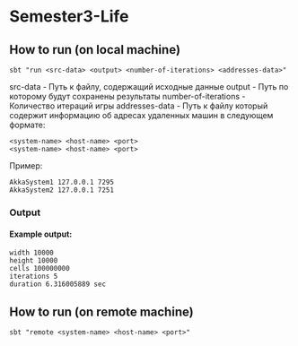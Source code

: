 Semester3-Life
=======================

## How to run (on local machine)
```sbt "run <src-data> <output> <number-of-iterations> <addresses-data>"```

src-data - Путь к файлу, содержащий исходные данные
output - Путь по которому будут сохранены результаты
number-of-iterations - Количество итераций игры
addresses-data - Путь к файлу который содержит информацию об адресах удаленных машин в следующем формате:
```
<system-name> <host-name> <port>
<system-name> <host-name> <port>
```

Пример:
```
AkkaSystem1 127.0.0.1 7295
AkkaSystem2 127.0.0.1 7251
```

### Output
#### Example output:
```
width 10000
height 10000
cells 100000000
iterations 5
duration 6.316005889 sec
```

## How to run (on remote machine)
```sbt "remote <system-name> <host-name> <port>"```

